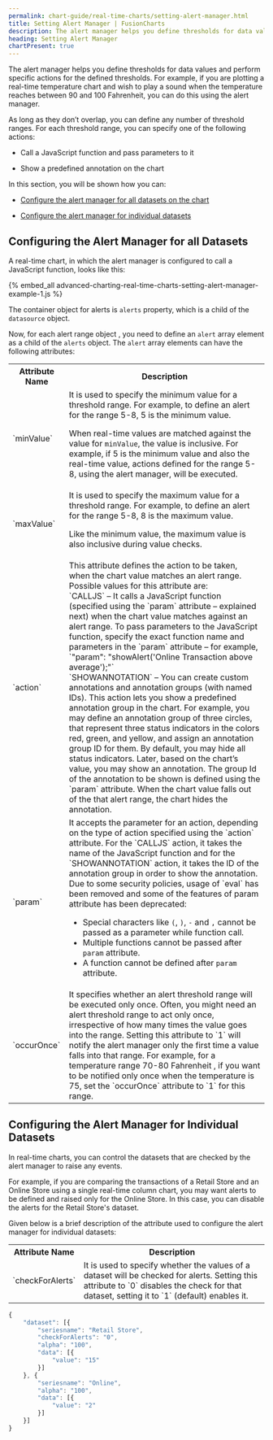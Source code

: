 ```yaml
---
permalink: chart-guide/real-time-charts/setting-alert-manager.html
title: Setting Alert Manager | FusionCharts
description: The alert manager helps you define thresholds for data values and perform specific actions for the defined thresholds.
heading: Setting Alert Manager
chartPresent: true
---
```


The alert manager helps you define thresholds for data values and perform specific actions for the defined thresholds. For example, if you are plotting a real-time temperature chart and wish to play a sound when the temperature reaches between 90 and 100 Fahrenheit, you can do this using the alert manager.

As long as they don’t overlap, you can define any number of threshold ranges. For each threshold range, you can specify one of the following actions:

* Call a JavaScript function and pass parameters to it

* Show a predefined annotation on the chart


In this section, you will be shown how you can:

* <a href="{{ site.baseurl }}chart-guide/real-time-charts/setting-alert-manager.html#configuring-the-alert-manager-for-all-datasets">Configure the alert manager for all datasets on the chart</a>

* <a href="{{ site.baseurl }}chart-guide/real-time-charts/setting-alert-manager.html#configuring-the-alert-manager-for-individual-datasets">Configure the alert manager for individual datasets</a>


## Configuring the Alert Manager for all Datasets

A real-time chart, in which the alert manager is configured to call a JavaScript function, looks like this:

{% embed_all advanced-charting-real-time-charts-setting-alert-manager-example-1.js %}


The container object for alerts is `alerts` property, which is a child of the `datasource` object.

Now, for each alert range object , you need to define an `alert` array element as a child of the `alerts` object. The `alert` array elements can have the following attributes:

<table>
  <tr>
    <th>Attribute Name</th>
    <th>Description</th>
  </tr>
  <tr>
    <td>`minValue`</td>
    <td>It is used to specify the minimum value for a threshold range. For example, to define an alert for the range 5-8, 5 is the minimum value.

When real-time values are matched against the value for `minValue`, the value is inclusive. For example, if 5 is the minimum value and also the real-time value, actions defined for the range 5-8, using the alert manager, will be executed.
</td>
  </tr>
  <tr>
    <td>`maxValue`</td>
    <td>It is used to specify the maximum value for a threshold range. For example, to define an alert for the range 5-8, 8 is the maximum value.

Like the minimum value, the maximum value is also inclusive during value checks.
</td>
  </tr>
  <tr>
    <td>`action`</td>
    <td>This attribute defines the action to be taken, when the chart value matches an alert range. Possible values for this attribute are:<br/>
    `CALLJS` – It calls a JavaScript function (specified using the  `param` attribute – explained next) when the chart value matches against an alert range. To pass parameters to the JavaScript function, specify the exact function name and parameters in the `param` attribute – for example, `"param": "showAlert('Online Transaction above average');"`<br/>
    `SHOWANNOTATION` – You can create custom annotations and annotation groups (with named IDs). This action lets you show a predefined annotation group in the chart. For example, you may define an annotation group of three circles, that represent three status indicators in the colors red, green, and yellow, and assign an annotation group ID for them. By default, you may hide all status indicators. Later, based on the chart’s value, you may show an annotation. The group Id of the annotation to be shown is defined using the `param` attribute. When the chart value falls out of the that alert range, the chart hides the annotation.</td>
  </tr>
  <tr>
    <td>`param`</td>
    <td>It accepts the parameter for an action, depending on the type of action specified using the `action` attribute. For the `CALLJS` action, it takes the name of the JavaScript function and for the `SHOWANNOTATION` action, it takes the ID of the annotation group in order to show the annotation.
    Due to some security policies, usage of `eval` has been removed and some of the features of param attribute has been deprecated:

* Special characters like `(`, `)`, `-` and `,` cannot be passed as a parameter while function call.
* Multiple functions cannot be passed after `param` attribute.
* A function cannot be defined after `param` attribute.</td>
  </tr>
  <tr>
    <td>`occurOnce`</td>
    <td>It specifies whether an alert threshold range will be executed only once. Often, you might need an alert threshold range to act only once, irrespective of how many times the value goes into the range. Setting this attribute to `1` will notify the alert manager only the first time a value falls into that range. For example, for a temperature range 70-80 Fahrenheit , if you want to be notified only once when the temperature is  75, set the `occurOnce` attribute to `1` for this range.
</td>
  </tr>
</table>


## Configuring the Alert Manager for Individual Datasets

In real-time charts, you can control the datasets that are checked by the alert manager to raise any events.

For example, if you are comparing the transactions of a Retail Store and an Online Store using a single real-time column chart, you may want alerts to be defined and raised only for the Online Store. In this case, you can disable the alerts for the Retail Store's dataset.

Given below is a brief description of the attribute used to configure the alert manager for individual datasets:

<table>
  <tr>
    <th>Attribute Name</th>
    <th>Description</th>
  </tr>
  <tr>
    <td>`checkForAlerts`</td>
    <td>It is used to specify whether the values of a dataset will be checked for alerts. Setting this attribute to `0` disables the check for that dataset, setting it to `1` (default) enables it.</td>
  </tr>
</table>


```javascript
{
    "dataset": [{
        "seriesname": "Retail Store",
        "checkForAlerts": "0",
        "alpha": "100",
        "data": [{
            "value": "15"
        }]
    }, {
        "seriesname": "Online",
        "alpha": "100",
        "data": [{
            "value": "2"
        }]
    }]
}
```